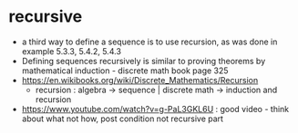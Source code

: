 # recursive
-   a third way to define a sequence is to use recursion, as was done in example 5.3.3, 5.4.2, 5.4.3
-   Defining sequences recursively is similar to proving theorems by mathematical induction - discrete math book page 325
-   https://en.wikibooks.org/wiki/Discrete_Mathematics/Recursion
    -   recursion : algebra -> sequence | discrete math -> induction and recursion
-   https://www.youtube.com/watch?v=g-PaL3GKL6U : good video - think about what not how, post condition not recursive part
